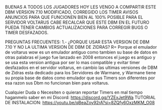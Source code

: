 BUENAS A TODOS LOS JUGADORES HOY LES VENGO A COMPARTIR ESTE DBM VERSION 7.10 MODIFICADO, CORREGIDO LOS TIMER AVISOS ANUNCIOS PARA QUE FUNCIONEN BIEN AL 100% POSIBLE PARA EL SERVIDOR VOLTARUS
CABE RECALCAR QUE ESTE DBM EN EL FUTURO PUEDA TENER CAMBIOS ACTUALIZACIONES PARA CORREGIR BUGS O TIMER DESFAZADOS.

PREGUNTAS FRECUENTES:
1.- ¿PORQUE USAR ESTA VERSION DE DBM 7.10 Y NO LA ULTIMA VERSION DE DBM DE ZIDRAS?
R= Porque el emulador de voltarus wow es un emulador antiguo como tambien su base de datos en otras palabras el juego fue lanzado en 2008 entonces el juego es antiguo
y se usa esta version antigua por ser lo mas compatible y evitar timer desfazados en el servidor voltarus, en cambio las ultimas versiones de DBM de Zidras esta dedicado
para los Servidores de Warmane, y Warmane tiene su propia base de datos como emulador que sus Timers son diferentes por esa razon sus Dbm no funcionan bien para voltarus.

Cualquier Duda o Necesiten o quieran reportar Timers en mal tiempo haganmelo saber en mi Discord: https://discord.gg/YZExJet9Wa
TUTORIAL DE INSTALACION: https://youtu.be/qBeaZoy92rA?si=8ZQfy6OxzMKM_O08
